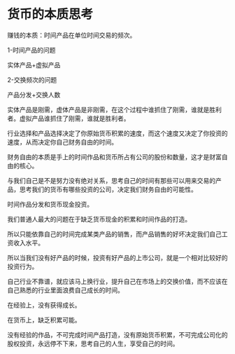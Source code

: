 # 货币的本质思考

赚钱的本质：时间产品在单位时间交易的频次。

1-时间产品的问题

实体产品+虚拟产品

2-交换频次的问题

产品分发+交换人数

实体产品是刚需，虚体产品是非刚需，在这个过程中谁抓住了刚需，谁就是胜利者。虚拟产品谁抓住了刚需，谁就是胜利者。

行业选择和产品选择决定了你原始货币积累的速度，而这个速度又决定了你投资的速度，从而决定你自己财务自由的时间。

财务自由的本质是手上的时间作品和货币所占有公司的股份和数量，这才是财富自由的核心。

与我们自己是不是努力没有绝对关系，思考自己的时间有那些可以用来交易的产品，思考我们的货币有哪些投资的公司，决定我们财务自由的可能性。

时间作品分发和货币现金投资。

我们普通人最大的问题在于缺乏货币现金的积累和时间作品的打造。

所以只能依靠自己的时间完成某类产品的销售，而产品销售的好坏决定我们自己工资收入水平。

所以当我们没有好产品的时候，投资有好产品的上市公司，就是一个相对比较好的投资行为。

自己行业不靠谱，就应该马上换行业，提升自己在市场上的交换价值，而不应该在自己熟悉的行业里面浪费自己成长的时间。

在经验上，没有获得成长。

在货币上，缺乏积累可能。

没有经验的作品，不可完成时间产品打造，没有原始货币积累，不可完成公司化的股权投资，永远停不下来，思考自己的人生，享受自己的时间。
